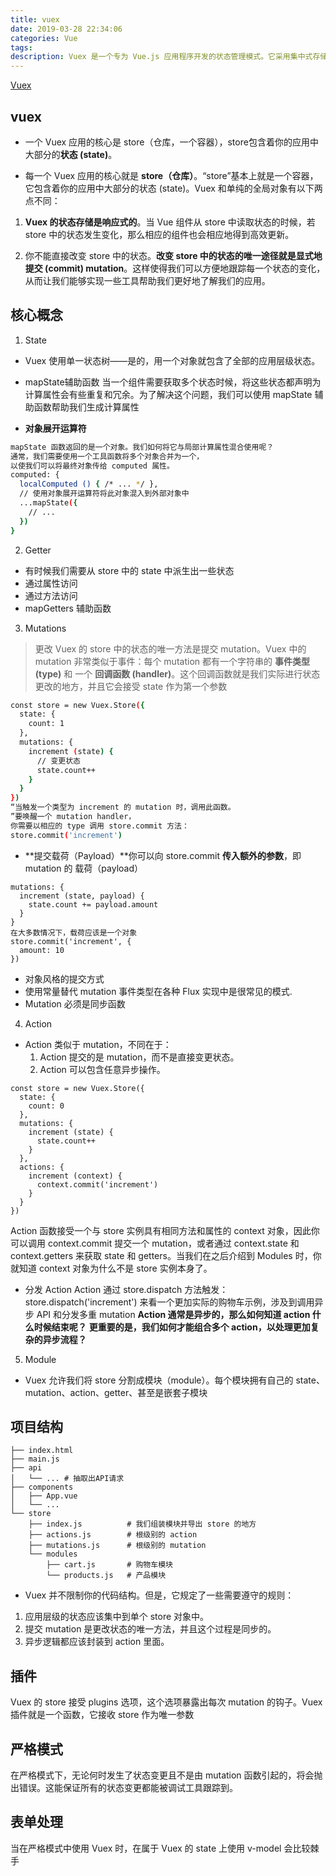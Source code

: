 ```yaml
---
title: vuex
date: 2019-03-28 22:34:06
categories: Vue
tags:
description: Vuex 是一个专为 Vue.js 应用程序开发的状态管理模式。它采用集中式存储管理应用的所有组件的状态，并以相应的规则保证状态以一种可预测的方式发生变化。Vuex 也集成到 Vue 的官方调试工具 devtools extension，提供了诸如零配置的 time-travel 调试、状态快照导入导出等高级调试功能。
---
```

[Vuex](https://vuex.vuejs.org/zh/)
## vuex

* 一个 Vuex 应用的核心是 store（仓库，一个容器），store包含着你的应用中大部分的**状态 (state)**。

* 每一个 Vuex 应用的核心就是 **store（仓库）**。“store”基本上就是一个容器，它包含着你的应用中大部分的状态 (state)。Vuex 和单纯的全局对象有以下两点不同：

1. **Vuex 的状态存储是响应式的**。当 Vue 组件从 store 中读取状态的时候，若 store 中的状态发生变化，那么相应的组件也会相应地得到高效更新。

2. 你不能直接改变 store 中的状态。**改变 store 中的状态的唯一途径就是显式地提交 (commit) mutation**。这样使得我们可以方便地跟踪每一个状态的变化，从而让我们能够实现一些工具帮助我们更好地了解我们的应用。

## 核心概念
1. State
* Vuex 使用单一状态树——是的，用一个对象就包含了全部的应用层级状态。

* mapState辅助函数 当一个组件需要获取多个状态时候，将这些状态都声明为计算属性会有些重复和冗余。为了解决这个问题，我们可以使用 mapState 辅助函数帮助我们生成计算属性
* **对象展开运算符**
```bash
mapState 函数返回的是一个对象。我们如何将它与局部计算属性混合使用呢？
通常，我们需要使用一个工具函数将多个对象合并为一个，
以使我们可以将最终对象传给 computed 属性。
computed: {
  localComputed () { /* ... */ },
  // 使用对象展开运算符将此对象混入到外部对象中
  ...mapState({
    // ...
  })
}
```
2. Getter
* 有时候我们需要从 store 中的 state 中派生出一些状态 
* 通过属性访问
* 通过方法访问
* mapGetters 辅助函数

3. Mutations
> 更改 Vuex 的 store 中的状态的唯一方法是提交 mutation。Vuex 中的 mutation 非常类似于事件：每个 mutation 都有一个字符串的 **事件类型 (type)** 和 一个 **回调函数 (handler)**。这个回调函数就是我们实际进行状态更改的地方，并且它会接受 state 作为第一个参数
```bash
const store = new Vuex.Store({
  state: {
    count: 1
  },
  mutations: {
    increment (state) {
      // 变更状态
      state.count++
    }
  }
})
“当触发一个类型为 increment 的 mutation 时，调用此函数。
”要唤醒一个 mutation handler，
你需要以相应的 type 调用 store.commit 方法：
store.commit('increment')
```
* **提交载荷（Payload）**你可以向 store.commit **传入额外的参数**，即 mutation 的 载荷（payload）
```
mutations: {
  increment (state, payload) {
    state.count += payload.amount
  }
}
在大多数情况下，载荷应该是一个对象
store.commit('increment', {
  amount: 10
})
```
* 对象风格的提交方式
* 使用常量替代 mutation 事件类型在各种 Flux 实现中是很常见的模式.
* Mutation 必须是同步函数

4. Action
* Action 类似于 mutation，不同在于：
  1. Action 提交的是 mutation，而不是直接变更状态。
  2. Action 可以包含任意异步操作。
```
const store = new Vuex.Store({
  state: {
    count: 0
  },
  mutations: {
    increment (state) {
      state.count++
    }
  },
  actions: {
    increment (context) {
      context.commit('increment')
    }
  }
})
```
Action 函数接受一个与 store 实例具有相同方法和属性的 context 对象，因此你可以调用 context.commit 提交一个 mutation，或者通过 context.state 和 context.getters 来获取 state 和 getters。当我们在之后介绍到 Modules 时，你就知道 context 对象为什么不是 store 实例本身了。

* 分发 Action
Action 通过 store.dispatch 方法触发：store.dispatch('increment')
来看一个更加实际的购物车示例，涉及到调用异步 API 和分发多重 mutation
**Action 通常是异步的，那么如何知道 action 什么时候结束呢？**
**更重要的是，我们如何才能组合多个 action，以处理更加复杂的异步流程？**

5. Module
* Vuex 允许我们将 store 分割成模块（module）。每个模块拥有自己的 state、mutation、action、getter、甚至是嵌套子模块

## 项目结构
```
├── index.html
├── main.js
├── api
│   └── ... # 抽取出API请求
├── components
│   ├── App.vue
│   └── ...
└── store
    ├── index.js          # 我们组装模块并导出 store 的地方
    ├── actions.js        # 根级别的 action
    ├── mutations.js      # 根级别的 mutation
    └── modules
        ├── cart.js       # 购物车模块
        └── products.js   # 产品模块
```

* Vuex 并不限制你的代码结构。但是，它规定了一些需要遵守的规则：

1. 应用层级的状态应该集中到单个 store 对象中。
2. 提交 mutation 是更改状态的唯一方法，并且这个过程是同步的。
3. 异步逻辑都应该封装到 action 里面。

## 插件
Vuex 的 store 接受 plugins 选项，这个选项暴露出每次 mutation 的钩子。Vuex 插件就是一个函数，它接收 store 作为唯一参数

## 严格模式
在严格模式下，无论何时发生了状态变更且不是由 mutation 函数引起的，将会抛出错误。这能保证所有的状态变更都能被调试工具跟踪到。

## 表单处理
当在严格模式中使用 Vuex 时，在属于 Vuex 的 state 上使用 v-model 会比较棘手
